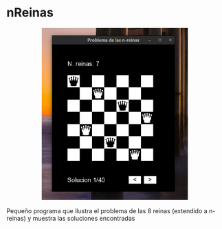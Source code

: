 # nReinas

<p align="center">
  <img height="400" src="img/snip.png"/>  
</p>

Pequeño programa que ilustra el problema de las 8 reinas (extendido a n-reinas) y muestra las soluciones encontradas
